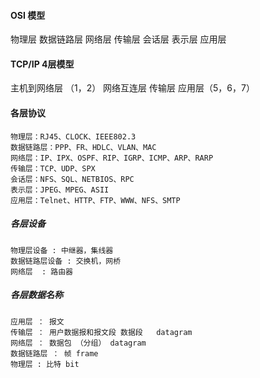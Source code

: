 #### OSI 模型
物理层
数据链路层
网络层
传输层
会话层
表示层
应用层
####  TCP/IP 4层模型
主机到网络层 （1，2）
网络互连层
传输层
应用层（5，6，7）
####  各层协议
```
物理层：RJ45、CLOCK、IEEE802.3 
数据链路层：PPP、FR、HDLC、VLAN、MAC 
网络层：IP、IPX、OSPF、RIP、IGRP、ICMP、ARP、RARP 
传输层：TCP、UDP、SPX 
会话层：NFS、SQL、NETBIOS、RPC 
表示层：JPEG、MPEG、ASII 
应用层：Telnet、HTTP、FTP、WWW、NFS、SMTP

```
##### 各层设备
```
物理层设备 : 中继器，集线器 
数据链路层设备 : 交换机，网桥
网络层  : 路由器

```
##### 各层数据名称
```
应用层 ： 报文
传输层 ： 用户数据报和报文段 数据段   datagram
网络层 ： 数据包 （分组） datagram
数据链路层 ： 帧 frame
物理层 : 比特 bit

```
